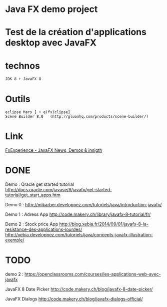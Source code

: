 # Java FX demo project


# Test de la création d'applications desktop avec JavaFX



# technos

	JDK 8 + JavaFX 8


# Outils

	eclipse Mars [ + e(fx)clipse]
	Scene Builder 8.0   (http://gluonhq.com/products/scene-builder/)
	


# Link


[FxExperience - JavaFX News, Demos & insigth](http://fxexperience.com/)


# DONE

Demo  : Oracle get started tutorial
http://docs.oracle.com/javase/8/javafx/get-started-tutorial/get_start_apps.htm


Demo 0 : http://mikarber.developpez.com/tutoriels/java/introduction-javafx/

Demo 1 : Adress App
http://code.makery.ch/library/javafx-8-tutorial/fr/

Demo 2 : Stock price App
http://blog.xebia.fr/2014/09/01/javafx-8-la-resistance-des-applications-lourdes/
http://xebia.developpez.com/tutoriels/java/concepts-javafx-illustration-exemple/

# TODO 


demo 2 : https://openclassrooms.com/courses/les-applications-web-avec-javafx


JavaFX 8 Date Picker
http://code.makery.ch/blog/javafx-8-date-picker/

JavaFX Dialogs
http://code.makery.ch/blog/javafx-dialogs-official/


	